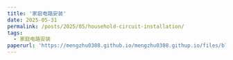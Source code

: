 ```yaml
---
title: '家庭电路安装'
date: 2025-05-31
permalink: /posts/2025/05/household-circuit-installation/
tags:
  - 家庭电路安装
paperurl: 'https://mengzhu0308.github.io/mengzhu0308.githup.io/files/blog/2025-05-31-circuit-installation.pdf'
---
```

